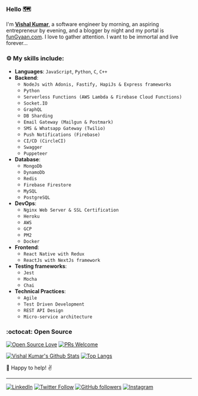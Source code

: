 ### Hello :world_map:

I'm **[Vishal Kumar](https://www.linkedin.com/in/the-vishal-kumar/)**, a software engineer by morning, an aspiring entrepreneur by evening, and a blogger by night and my portal is [funGyaan.com](https://funGyaan.com). I love to gather attention. I want to be immortal and live forever…

### :gear: My skills include:

- **Languages**: `JavaScript`, `Python`, `C`, `C++`
- **Backend**:
    - `NodeJs with Adonis, Fastify, HapiJs & Express frameworks`
    - `Python`
    - `Serverless Functions (AWS Lambda & Firebase Cloud Functions)`
    - `Socket.IO`
    - `GraphQL`
    - `DB Sharding`
    - `Email Gateway (Mailgun & Postmark)`
    - `SMS & Whatsapp Gateway (Twilio)`
    - `Push Notifications (Firebase)`
    - `CI/CD (CircleCI)`
    - `Swagger`
    - `Puppeteer`
- **Database**: 
    - `MongoDb`
    - `DynamoDb`
    - `Redis`
    - `Firebase Firestore`
    - `MySQL`
    - `PostgreSQL`
- **DevOps**:
    - `Nginx Web Server & SSL Certification`
    - `Heroku`
    - `AWS`
    - `GCP`
    - `PM2`
    - `Docker`
- **Frontend**:
    - `React Native with Redux`
    - `ReactJs with NextJs framework`
- **Testing frameworks**:
    - `Jest`
    - `Mocha`
    - `Chai`
- **Technical Practices**:
    - `Agile`
    - `Test Driven Development`
    - `REST API Design`
    - `Micro-service architecture`

### :octocat: Open Source

[![Open Source Love](https://badges.frapsoft.com/os/v2/open-source.svg?v=103)](https://github.com/the-vishal-kumar/) [![PRs Welcome](https://img.shields.io/badge/PRs-welcome-brightgreen.svg?style=flat&logo=github)](https://github.com/the-vishal-kumar?tab=repositories)

[![Vishal Kumar's Github Stats](https://github-readme-stats.vercel.app/api?username=the-vishal-kumar)](https://github.com/the-vishal-kumar/)
[![Top Langs](https://github-readme-stats.vercel.app/api/top-langs/?username=the-vishal-kumar)](https://github.com/the-vishal-kumar/)

:handshake: Happy to help! :v:

----

[![LinkedIn](https://img.shields.io/static/v1.svg?label=LinkedIn&message=@the-vishal-kumar&logo=linkedin&style=flat&color=blue)](https://www.linkedin.com/in/the-vishal-kumar/) [![Twitter Follow](https://img.shields.io/twitter/follow/the_vishalkr?style=social)](https://twitter.com/the_vishalkr) [![GitHub followers](https://img.shields.io/github/followers/the-vishal-kumar.svg?label=Follow%20@the-vishal-kumar&style=social)](https://github.com/the-vishal-kumar/) [![Instagram](https://img.shields.io/static/v1.svg?label=Instagram&message=the_vishal_kumar&logo=instagram)](https://instagram.com/the_vishal_kumar)

